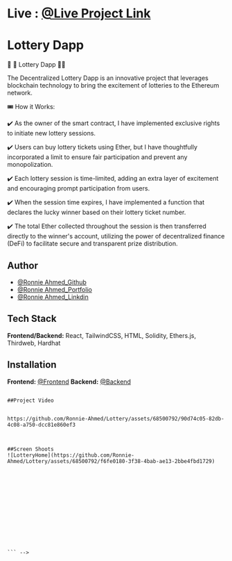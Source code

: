  # Live : [@Live Project Link](https://lottery-eight-woad.vercel.app/)

# Lottery Dapp

🐧 🐧 Lottery Dapp 🐧🐧

The Decentralized Lottery Dapp is an innovative project that leverages blockchain technology to bring the excitement of lotteries to the Ethereum network.



🎟️ How it Works:

✔️ As the owner of the smart contract, I have implemented exclusive rights to initiate new lottery sessions.

✔️ Users can buy lottery tickets using Ether, but I have thoughtfully incorporated a limit to ensure fair participation and prevent any monopolization.

✔️ Each lottery session is time-limited, adding an extra layer of excitement and encouraging prompt participation from users.

✔️ When the session time expires, I have implemented a function that declares the lucky winner based on their lottery ticket number.

✔️ The total Ether collected throughout the session is then transferred directly to the winner's account, utilizing the power of decentralized finance (DeFi) to facilitate secure and transparent prize distribution.

## Author

- [@Ronnie Ahmed_Github](https://www.github.com/Ronnie-Ahmed)
- [@Ronnie Ahmed_Portfolio](https://portfolio-fl2l.vercel.app/)
- [@Ronnie Ahmed_Linkdin](https://www.linkedin.com/in/ronnie-ahmed-3bb290271/)

## Tech Stack

**Frontend/Backend:** React, TailwindCSS, HTML, Solidity, Ethers.js, Thirdweb, Hardhat

## Installation

**Frontend:** [@Frontend](https://github.com/Ronnie-Ahmed/Lottery)
**Backend:** [@Backend](https://github.com/Ronnie-Ahmed/Lottery-Backend)


```

##Project Video


https://github.com/Ronnie-Ahmed/Lottery/assets/68500792/90d74c05-82db-4c08-a750-dcc81e860ef3



##Screen Shoots
![LotteryHome](https://github.com/Ronnie-Ahmed/Lottery/assets/68500792/f6fe0180-3f38-4bab-ae13-2bbe4fbd1729)














``` -->
